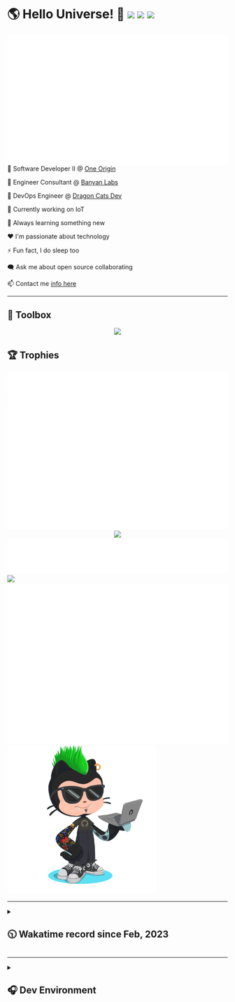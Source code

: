 <h1>🌎 Hello Universe! 👋
<img src='https://wakatime.com/badge/user/a61fe4dd-5464-48ee-825a-134d74f90884.svg?style=flat-square'>
<img src='https://api.visitorbadge.io/api/visitors?path=https%3A%2F%2Fgithub.com%2Fjmclain-origin&countColor=&style=flat-square' height='22'>
<img src='https://img.shields.io/github/followers/jmclain-origin?label=Followers&style=flat-square' height='22'>
</h1>

<img align='right' src='./assets/metrics.base.svg'>

💼 Software Developer II @ [One Origin](https://oneorigin.us/)

💼 Engineer Consultant @ [Banyan Labs](https://banyanlabs.io/)

💼 DevOps Engineer @ [Dragon Cats Dev](https://DragonCats.dev/ "visit")

🔭 Currently working on IoT

🌱 Always learning something new

❤️ I'm passionate about technology

⚡ Fun fact, I do sleep too

🗨️ Ask me about open source collaborating

📫 Contact me [info here](https://www.joshmclain.com/#contact)

---

## 🧰 Toolbox

<p align="center">
  <a href="https://skillicons.dev">
    <img src="https://skillicons.dev/icons?i=md,html,css,js,regex,sass,tailwind,ts,react,styledcomponents,redux,next,gatsby,remix,vue,nuxt,nodejs,express,mongodb,jest,webpack,vite,rollup,docker,nginx,aws,heroku,vercel,netlify,linux,bash,powershell,vim,git,githubactions,github,gitlab,vscode,idea,maven,gradle,java,spring&theme=dark" />
  </a>
</p>

## 🏆 Trophies

<div align='center'>
<img src='./assets/metrics.plugin.achievements.compact.svg'>
<img src='./assets/metrics.plugin.habits.charts.svg'>
<img src='https://github-profile-trophy.vercel.app/?username=jmclain-origin&theme=darkhub&no-frame=true&margin-w=10'>
</div>

<div align=''>
<img src='./assets/metrics.plugin.habits.facts.svg'>
<img src='https://streak-stats.demolab.com?user=jmclain-origin&theme=dark' width='340'>
<div>
</div>

<img src='./assets/metrics.plugin.wakatime.svg'>
<img src='./assets/octocat.png' width='340'>
<!-- <img src='./assets/metrics.plugin.code.svg'> -->
</div>

---

<details>
<summary>

## 🕥 Wakatime record since Feb, 2023

</summary>

<!--START_SECTION:waka-->
![Code Time](http://img.shields.io/badge/Code%20Time-488%20hrs%203%20mins-blue)

![Profile Views](http://img.shields.io/badge/Profile%20Views-2-blue)

**🐱 My GitHub Data** 

> 📦 136.5 kB Used in GitHub's Storage 
 > 
> 🏆 663 Contributions in the Year 2023
 > 
> 🚫 Not Opted to Hire
 > 
> 📜 21 Public Repositories 
 > 
> 🔑 25 Private Repositories 
 > 
**I'm an Early 🐤** 

```text
🌞 Morning                2898 commits        ██████░░░░░░░░░░░░░░░░░░░   24.78 % 
🌆 Daytime                4134 commits        █████████░░░░░░░░░░░░░░░░   35.35 % 
🌃 Evening                3102 commits        ███████░░░░░░░░░░░░░░░░░░   26.52 % 
🌙 Night                  1562 commits        ███░░░░░░░░░░░░░░░░░░░░░░   13.35 % 
```
📅 **I'm Most Productive on Monday** 

```text
Monday                   2656 commits        ██████░░░░░░░░░░░░░░░░░░░   22.71 % 
Tuesday                  2049 commits        ████░░░░░░░░░░░░░░░░░░░░░   17.52 % 
Wednesday                1800 commits        ████░░░░░░░░░░░░░░░░░░░░░   15.39 % 
Thursday                 1056 commits        ██░░░░░░░░░░░░░░░░░░░░░░░   09.03 % 
Friday                   1747 commits        ████░░░░░░░░░░░░░░░░░░░░░   14.94 % 
Saturday                 1455 commits        ███░░░░░░░░░░░░░░░░░░░░░░   12.44 % 
Sunday                   933 commits         ██░░░░░░░░░░░░░░░░░░░░░░░   07.98 % 
```


📊 **This Week I Spent My Time On** 

```text
🕑︎ Time Zone: America/Phoenix

💬 Programming Languages: 
TypeScript               2 hrs 28 mins       ██████████░░░░░░░░░░░░░░░   38.25 % 
JavaScript               1 hr 26 mins        ██████░░░░░░░░░░░░░░░░░░░   22.27 % 
Java                     1 hr                ████░░░░░░░░░░░░░░░░░░░░░   15.45 % 
YAML                     51 mins             ███░░░░░░░░░░░░░░░░░░░░░░   13.19 % 
JSON                     17 mins             █░░░░░░░░░░░░░░░░░░░░░░░░   04.60 % 

🔥 Editors: 
IntelliJ                 6 hrs 21 mins       ████████████████████████░   97.87 % 
VS Code                  8 mins              █░░░░░░░░░░░░░░░░░░░░░░░░   02.13 % 

💻 Operating System: 
Mac                      6 hrs 29 mins       █████████████████████████   100.00 % 
```

**I Mostly Code in JavaScript** 

```text
TypeScript               16 repos            ███████░░░░░░░░░░░░░░░░░░   28.57 % 
CSS                      4 repos             ██░░░░░░░░░░░░░░░░░░░░░░░   07.14 % 
Java                     3 repos             █░░░░░░░░░░░░░░░░░░░░░░░░   05.36 % 
Dockerfile               1 repo              ░░░░░░░░░░░░░░░░░░░░░░░░░   01.79 % 
Vue                      1 repo              ░░░░░░░░░░░░░░░░░░░░░░░░░   01.79 % 
```




 Last Updated on 21/08/2023 18:36:55 UTC
<!--END_SECTION:waka-->

</details>

---

<details>
<summary>

## 🎧 Dev Environment

</summary>

> ### _I'm not a player 🐱 I just code a lot..._

<div align='center'>
<img src='https://spotify-github-profile.vercel.app/api/view?uid=31knnovcfatt7mqmu6yaa5htulxi&cover_image=true&theme=default&show_offline=false&background_color=121212' width='420'>
<img src='https://spotify-recently-played-readme.vercel.app/api?user=31knnovcfatt7mqmu6yaa5htulxi&width=400&count=10'>
</div>
</details>

<!-- ## Memes

who doesn't love memes?

![obi one](./assets/unfilimar_obi.jpg) -->

<!-- <div align='center'>
<img src='https://www.data-card-for-spotify.com/api/card?user_id=31knnovcfatt7mqmu6yaa5htulxi&hide_playing=1&hide_recents=1&limit=10&custom_title=jmclain-origin%20Spotify%20Data'>
</div> -->
